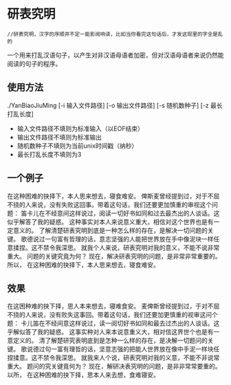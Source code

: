 # 研表究明
<code>//研表究明，汉字的序顺并不定一能影阅响读，比如当你看完这句话后，才发这现里的字全是乱的</code>

一个用来打乱汉语句子，以产生对非汉语母语者加密，但对汉语母语者来说仍然能阅读的句子的程序。

## 使用方法
./YanBiaoJiuMing \[-i 输入文件路径] \[-o 输出文件路径] \[-s 随机数种子] \[-z 最长打乱长度]
- 输入文件路径不填则为标准输入（以EOF结束）
- 输出文件路径不填则为标准输出
- 随机数种子不填则为当前unix时间戳（纳秒）
- 最长打乱长度不填则为3

## 一个例子
在这种困难的抉择下，本人思来想去，寝食难安。 俾斯麦曾经提到过，对于不屈不挠的人来说，没有失败这回事。带着这句话，我们还要更加慎重的审视这个问题： 笛卡儿在不经意间这样说过，阅读一切好书如同和过去最杰出的人谈话。这似乎解答了我的疑惑。 这种事实对本人来说意义重大，相信对这个世界也是有一定意义的。 了解清楚研表究明到底是一种怎么样的存在，是解决一切问题的关键。 歌德说过一句富有哲理的话，意志坚强的人能把世界放在手中像泥块一样任意揉捏。这不禁令我深思。 就我个人来说，研表究明对我的意义，不能不说非常重大。 问题的关键究竟为何？ 现在，解决研表究明的问题，是非常非常重要的。 所以， 在这种困难的抉择下，本人思来想去，寝食难安。

## 效果
在这困种难的抉下择，思人本来想去，寝难食安。 麦俾斯曾经提到过，于对不屈不挠的人来说，没有败失这事回。带着这句话，我们还要加更慎重的视审这问个题： 卡儿笛在不经间意这样说过，读一阅切好书如同和最去过杰出的人谈话。这乎解似答了我的疑惑。 这事实种对人来本说意重义大，相对信这界世个也是有一意定义的。 清了解楚研究表明底到是怎种一么样的存在，是决解一切题问的关键。 歌说德过句一富有理哲的话，坚意志强的把能人世界放在像中手泥一样块任捏揉意。这不禁令我深思。 就我来人个说，研表究明对我的义意，不能不非说常重大。 题问的究关键竟何为？ 现在，解研决表究明的问题，是非非常常要重的。 以所， 在这种困难的抉下择，思本人来去想，食难寝安。
